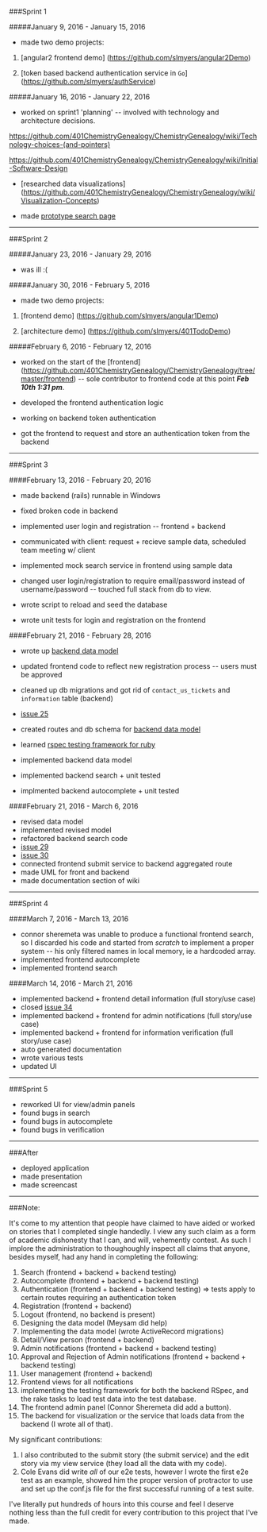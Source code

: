 ###Sprint 1

#####January 9, 2016 - January 15, 2016

* made two demo projects:

1. [angular2 frontend demo] (https://github.com/slmyers/angular2Demo)  

2. [token based backend authentication service in `Go`] (https://github.com/slmyers/authService)


#####January 16, 2016 - January 22, 2016
* worked on sprint1 'planning' -- involved with technology and architecture decisions.

https://github.com/401ChemistryGenealogy/ChemistryGenealogy/wiki/Technology-choices-(and-pointers)

https://github.com/401ChemistryGenealogy/ChemistryGenealogy/wiki/Initial-Software-Design

* [researched data visualizations] (https://github.com/401ChemistryGenealogy/ChemistryGenealogy/wiki/Visualization-Concepts)

* made [prototype search page](http://401chemistrygenealogy.github.io/)

---

###Sprint 2

#####January 23, 2016 - January 29, 2016
* was ill :(

#####January 30, 2016 - February 5, 2016
* made two demo projects:

1. [frontend demo] (https://github.com/slmyers/angular1Demo)

2. [architecture demo] (https://github.com/slmyers/401TodoDemo)

#####February 6, 2016 - February 12, 2016
* worked on the start of the [frontend]  (https://github.com/401ChemistryGenealogy/ChemistryGenealogy/tree/master/frontend) -- sole contributor to frontend code at this point ___Feb 10th 1:31 pm___.

* developed the frontend authentication logic

* working on backend token authentication

* got the frontend to request and store an authentication token from the backend

---

###Sprint 3

####February 13, 2016 - February 20, 2016
* made backend (rails) runnable in Windows

* fixed broken code in backend

* implemented user login and registration -- frontend + backend

* communicated with client: request + recieve sample data, scheduled team meeting w/ client

* implemented mock search service in frontend using sample data

* changed user login/registration to require email/password instead of username/password -- touched full stack from db to view.

* wrote script to reload and seed the database

* wrote unit tests for login and registration on the frontend

####February 21, 2016 - February 28, 2016

* wrote up [backend data model](https://github.com/401ChemistryGenealogy/ChemistryGenealogy/wiki/data-model)

* updated frontend code to reflect new registration process -- users must be approved

* cleaned up db migrations and got rid of `contact_us_tickets` and `information` table (backend)

* [issue 25](https://github.com/401ChemistryGenealogy/ChemistryGenealogy/issues/25)

* created routes and db schema for [backend data model](https://github.com/401ChemistryGenealogy/ChemistryGenealogy/wiki/data-model)

* learned [rspec testing framework for ruby](http://rspec.info/)

* implemented backend data model 

* implemented backend search + unit tested 

* implmented backend autocomplete + unit tested

####February 21, 2016 - March 6, 2016

* revised data model
* implemented revised model
* refactored backend search code
* [issue 29](https://github.com/401ChemistryGenealogy/ChemistryGenealogy/issues/29)
* [issue 30](https://github.com/401ChemistryGenealogy/ChemistryGenealogy/issues/30)
* connected frontend submit service to backend aggregated route 
* made UML for front and backend 
* made documentation section of wiki 

---

###Sprint 4

####March 7, 2016 - March 13, 2016

* connor sheremeta was unable to produce a functional frontend search, so I discarded his code and started from 
_scratch_ to implement a proper system -- his only filtered names in local memory, ie a hardcoded array. 
* implemented frontend autocomplete 
* implemented frontend search 

####March 14, 2016 - March 21, 2016

* implemented backend + frontend detail information (full story/use case)
* closed [issue 34](https://github.com/401ChemistryGenealogy/ChemistryGenealogy/issues/34)
* implemented backend + frontend for admin notifications (full story/use case)
* implemented backend + frontend for information verification (full story/use case) 
* auto generated documentation 
* wrote various tests
* updated UI

--- 

###Sprint 5 

* reworked UI for view/admin panels 
* found bugs in search 
* found bugs in autocomplete
* found bugs in verification 

--- 

###After 

* deployed application 
* made presentation 
* made screencast

--- 

###Note: 

It's come to my attention that people have claimed to have aided or worked on stories that I completed single handedly. I view any such claim as a form of academic dishonesty that I can, and will, vehemently contest. As such I implore the administration to thoughoughly inspect all claims that anyone, besides myself, had any hand in completing the following: 

1. Search (frontend + backend + backend testing)
2. Autocomplete (frontend + backend + backend testing)
3. Authentication (frontend + backend + backend testing) => tests apply to certain routes requiring an authentication token 
4. Registration (frontend + backend) 
5. Logout (frontend, no backend is present)
6. Designing the data model (Meysam did help)
7. Implementing the data model (wrote ActiveRecord migrations)
8. Detail/View person (frontend + backend)
9. Admin notifications (frontend + backend + backend testing) 
10. Approval and Rejection of Admin notifications (frontend + backend + backend testing)
11. User management (frontend + backend)
12. Frontend views for all notifications 
13. implementing the testing framework for both the backend RSpec, and the rake tasks to load test data into the test database. 
14. The frontend admin panel (Connor Sheremeta did add a button). 
15. The backend for visualization or the service that loads data from the backend (I wrote all of that). 


My significant contributions: 

1. I also contributed to the submit story (the submit service) and the edit story via my view service (they load all the data with my code). 
2. Cole Evans did write _all_ of our e2e tests, however I wrote the first e2e test as an example, showed him the proper version of protractor to use and set up the conf.js file for the first successful running of a test suite. 


I've literally put hundreds of hours into this course and feel I deserve nothing less than the full credit for every contribution to this project that I've made. 
